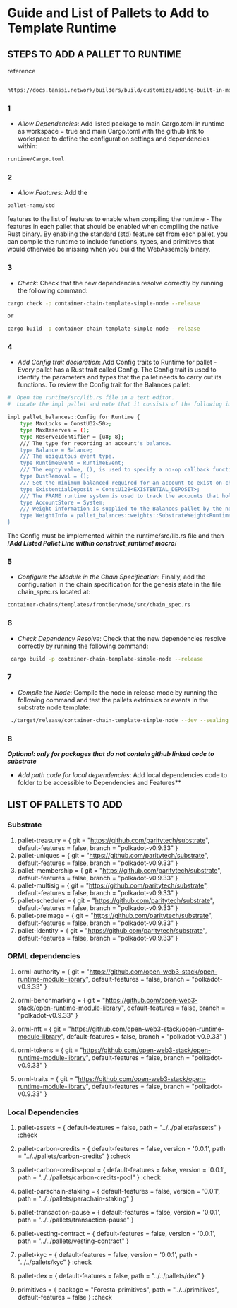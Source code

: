 # Guide and List of Pallets to Add to Template Runtime

## STEPS TO ADD A PALLET TO RUNTIME

reference

```bash

https://docs.tanssi.network/builders/build/customize/adding-built-in-module/

```

### 1

- _Allow Dependencies_: Add listed package to main Cargo.toml in runtime as workspace = true and  main Cargo.toml with the github link to workspace to define the configuration settings and dependencies within:

```bash
runtime/Cargo.toml 

```

### 2

- _Allow Features_: Add the

```bash
pallet-name/std 
```

features to the list of features to enable when compiling the runtime - The features in each pallet that should be enabled when compiling the native Rust binary. By enabling the standard (std) feature set from each pallet, you can compile the runtime to include functions, types, and primitives that would otherwise be missing when you build the WebAssembly binary.

### 3

- _Check_: Check that the new dependencies resolve correctly by running the following command:

```bash
cargo check -p container-chain-template-simple-node --release

or

cargo build -p container-chain-template-simple-node --release
```

### 4

- _Add Config trait declaration_: Add Config traits to Runtime for pallet - Every pallet has a Rust trait called Config. The Config trait is used to identify the parameters and types that the pallet needs to carry out its functions.
 To review the Config trait for the Balances pallet:

```bash
#  Open the runtime/src/lib.rs file in a text editor.
#  Locate the impl pallet and note that it consists of the following implementation (impl)code block example:

impl pallet_balances::Config for Runtime {
    type MaxLocks = ConstU32<50>;
    type MaxReserves = ();
    type ReserveIdentifier = [u8; 8];
    /// The type for recording an account's balance.
    type Balance = Balance;
    /// The ubiquitous event type.
    type RuntimeEvent = RuntimeEvent;
    /// The empty value, (), is used to specify a no-op callback function.
    type DustRemoval = ();
    /// Set the minimum balanced required for an account to exist on-chain
    type ExistentialDeposit = ConstU128<EXISTENTIAL_DEPOSIT>;
    /// The FRAME runtime system is used to track the accounts that hold balances.
    type AccountStore = System;
    /// Weight information is supplied to the Balances pallet by the node template runtime.
    type WeightInfo = pallet_balances::weights::SubstrateWeight<Runtime>;
}
```

The Config must be implemented within the runtime/src/lib.rs file and then
/_**Add Listed Pallet Line within construct_runtime! macro**_/

### 5

- _Configure the Module in the Chain Specification_: Finally, add the configuration in the chain specification for the genesis state in the file chain_spec.rs located at:

```bash
container-chains/templates/frontier/node/src/chain_spec.rs
```

### 6

- _Check Dependency Resolve_: Check that the new dependencies resolve correctly by running the following command:

```bash
 cargo build -p container-chain-template-simple-node --release
```

### 7

- _Compile the Node_: Compile the node in release mode by running the following command and test the pallets extrinsics or events in the substrate node template:

```bash
 ./target/release/container-chain-template-simple-node --dev --sealing 6000
```

### 8

***Optional: only for packages that do not contain github linked code to substrate***

- _Add path code for local dependencies_: Add local dependencies code to folder to be accessible to Dependencies and Features**

## LIST OF PALLETS TO ADD

### Substrate

1. pallet-treasury = { git = "<https://github.com/paritytech/substrate>", default-features = false, branch = "polkadot-v0.9.33" }
2. pallet-uniques = { git = "<https://github.com/paritytech/substrate>", default-features = false, branch = "polkadot-v0.9.33" }
3. pallet-membership = { git = "<https://github.com/paritytech/substrate>", default-features = false, branch = "polkadot-v0.9.33" }
4. pallet-multisig = { git = "<https://github.com/paritytech/substrate>", default-features = false, branch = "polkadot-v0.9.33" }
5. pallet-scheduler = { git = "<https://github.com/paritytech/substrate>", default-features = false, branch = "polkadot-v0.9.33" }
6. pallet-preimage = { git = "<https://github.com/paritytech/substrate>", default-features = false, branch = "polkadot-v0.9.33" }
7. pallet-identity = { git = "<https://github.com/paritytech/substrate>", default-features = false, branch = "polkadot-v0.9.33" }

### ORML dependencies

1. orml-authority = { git = "<https://github.com/open-web3-stack/open-runtime-module-library>", default-features = false, branch = "polkadot-v0.9.33" }

2. orml-benchmarking = { git = "<https://github.com/open-web3-stack/open-runtime-module-library>", default-features = false, branch = "polkadot-v0.9.33" }

3. orml-nft = { git = "<https://github.com/open-web3-stack/open-runtime-module-library>", default-features = false, branch = "polkadot-v0.9.33" }

4. orml-tokens = { git = "<https://github.com/open-web3-stack/open-runtime-module-library>", default-features = false, branch = "polkadot-v0.9.33" }

5. orml-traits = { git = "<https://github.com/open-web3-stack/open-runtime-module-library>", default-features = false, branch = "polkadot-v0.9.33" }

### Local Dependencies

1. pallet-assets = { default-features = false, path = "../../pallets/assets" } :check

2. pallet-carbon-credits = { default-features = false, version = '0.0.1', path = "../../pallets/carbon-credits" } :check

3. pallet-carbon-credits-pool = { default-features = false, version = '0.0.1', path = "../../pallets/carbon-credits-pool" } :check

4. pallet-parachain-staking = { default-features = false, version = '0.0.1', path = "../../pallets/parachain-staking" }

5. pallet-transaction-pause = { default-features = false, version = '0.0.1', path = "../../pallets/transaction-pause" }

6. pallet-vesting-contract = { default-features = false, version = '0.0.1', path = "../../pallets/vesting-contract" }

7. pallet-kyc = { default-features = false, version = '0.0.1', path = "../../pallets/kyc" } :check

8. pallet-dex = { default-features = false, path = "../../pallets/dex" }

9. primitives = { package = "Foresta-primitives", path = "../../primitives", default-features = false } :check
